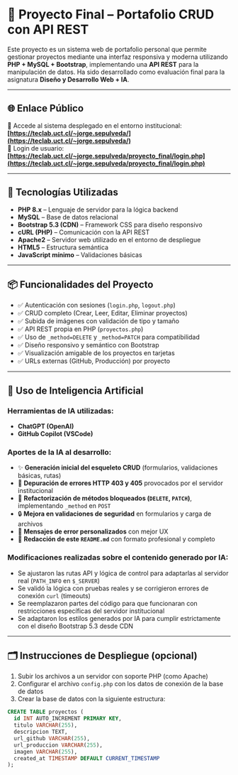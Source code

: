 # 📁 Proyecto Final – Portafolio CRUD con API REST

Este proyecto es un sistema web de portafolio personal que permite gestionar proyectos mediante una interfaz responsiva y moderna utilizando **PHP + MySQL + Bootstrap**, implementando una **API REST** para la manipulación de datos. Ha sido desarrollado como evaluación final para la asignatura **Diseño y Desarrollo Web + IA**.

---

## 🌐 Enlace Público

🔗 Accede al sistema desplegado en el entorno institucional:  
**[https://teclab.uct.cl/~jorge.sepulveda/](https://teclab.uct.cl/~jorge.sepulveda/)**  
🔐 Login de usuario:  
**[https://teclab.uct.cl/~jorge.sepulveda/proyecto_final/login.php](https://teclab.uct.cl/~jorge.sepulveda/proyecto_final/login.php)**

---

## 🧰 Tecnologías Utilizadas

- **PHP 8.x** – Lenguaje de servidor para la lógica backend
- **MySQL** – Base de datos relacional
- **Bootstrap 5.3 (CDN)** – Framework CSS para diseño responsivo
- **cURL (PHP)** – Comunicación con la API REST
- **Apache2** – Servidor web utilizado en el entorno de despliegue
- **HTML5** – Estructura semántica
- **JavaScript mínimo** – Validaciones básicas

---

## 📦 Funcionalidades del Proyecto

- ✅ Autenticación con sesiones (`login.php`, `logout.php`)
- ✅ CRUD completo (Crear, Leer, Editar, Eliminar proyectos)
- ✅ Subida de imágenes con validación de tipo y tamaño
- ✅ API REST propia en PHP (`proyectos.php`)
- ✅ Uso de `_method=DELETE` y `_method=PATCH` para compatibilidad
- ✅ Diseño responsivo y semántico con Bootstrap
- ✅ Visualización amigable de los proyectos en tarjetas
- ✅ URLs externas (GitHub, Producción) por proyecto

---

## 🤖 Uso de Inteligencia Artificial

### Herramientas de IA utilizadas:

- **ChatGPT (OpenAI)**  
- **GitHub Copilot (VSCode)**

### Aportes de la IA al desarrollo:

- ✨ **Generación inicial del esqueleto CRUD** (formularios, validaciones básicas, rutas)
- 🧠 **Depuración de errores HTTP 403 y 405** provocados por el servidor institucional
- 🔄 **Refactorización de métodos bloqueados (`DELETE`, `PATCH`)**, implementando `_method` en `POST`
- 🔒 **Mejora en validaciones de seguridad** en formularios y carga de archivos
- 💬 **Mensajes de error personalizados** con mejor UX
- 📜 **Redacción de este `README.md`** con formato profesional y completo

### Modificaciones realizadas sobre el contenido generado por IA:

- Se ajustaron las rutas API y lógica de control para adaptarlas al servidor real (`PATH_INFO` en `$_SERVER`)
- Se validó la lógica con pruebas reales y se corrigieron errores de conexión `curl` (timeouts)
- Se reemplazaron partes del código para que funcionaran con restricciones específicas del servidor institucional
- Se adaptaron los estilos generados por IA para cumplir estrictamente con el diseño Bootstrap 5.3 desde CDN

---

## 🗂️ Instrucciones de Despliegue (opcional)

1. Subir los archivos a un servidor con soporte PHP (como Apache)
2. Configurar el archivo `config.php` con los datos de conexión de la base de datos
3. Crear la base de datos con la siguiente estructura:

```sql
CREATE TABLE proyectos (
  id INT AUTO_INCREMENT PRIMARY KEY,
  titulo VARCHAR(255),
  descripcion TEXT,
  url_github VARCHAR(255),
  url_produccion VARCHAR(255),
  imagen VARCHAR(255),
  created_at TIMESTAMP DEFAULT CURRENT_TIMESTAMP
);
